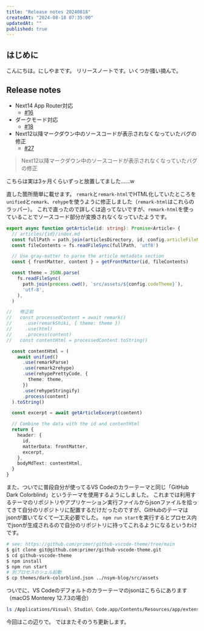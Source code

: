 ```yaml
---
title: "Release notes 20240818"
createdAt: "2024-08-18 07:35:00"
updatedAt: ""
published: true
---
```



## はじめに

こんにちは。にしやまです。
リリースノートです。いくつか掻い摘んで。

## Release notes

- Next14 App Router対応
    - [#16](https://github.com/nsym-m/nsym-blog/pull/16)
- ダークモード対応
    - [#18](https://github.com/nsym-m/nsym-blog/pull/18)
- Next12以降マークダウン中のソースコードが表示されなくなっていたバグの修正
    - [#27](https://github.com/nsym-m/nsym-blog/pull/27)


> Next12以降マークダウン中のソースコードが表示されなくなっていたバグの修正

こちらは実は3ヶ月くらいずっと放置してました......w


直した箇所簡単に載せます。
`remark`と`remark-html`でHTML化していたところを`unified`と`remark`、`rehype`を使うように修正しました（`remark-html`はこれらのラッパー）。
これで直ったので詳しくは追ってないですが、`remark-html`を使っていることでソースコード部分が変換されなくなっていたようです。

```typescript
export async function getArticle(id: string): Promise<Article> {
  // articles/{id}/index.md
  const fullPath = path.join(articlesDirectory, id, config.articleFileName)
  const fileContents = fs.readFileSync(fullPath, 'utf8')

  // Use gray-matter to parse the article metadata section
  const { frontMatter, content } = getFrontMatter(id, fileContents)

  const theme = JSON.parse(
    fs.readFileSync(
      path.join(process.cwd(), `src/assets/${config.codeTheme}`),
      'utf-8',
    ),
  )

//   修正前
//   const processedContent = await remark()
//     .use(remarkShiki, { theme: theme })
//     .use(html)
//     .process(content)
//   const contentHtml = processedContent.toString()

  const contentHtml = (
    await unified()
      .use(remarkParse)
      .use(remark2rehype)
      .use(rehypePrettyCode, {
        theme: theme,
      })
      .use(rehypeStringify)
      .process(content)
  ).toString()

  const excerpt = await getArticleExcerpt(content)

  // Combine the data with the id and contentHtml
  return {
    header: {
      id,
      matterData: frontMatter,
      excerpt,
    },
    bodyMdText: contentHtml,
  }
}
```

また、ついでに普段自分が使ってるVS Codeのカラーテーマと同じ「GitHub Dark Colorblind」というテーマを使用するようにしました。
これまでは利用するテーマのリポジトリやアプリケーション実行ファイルからjsonファイルを拾ってきて自分のリポジトリに配置するだけだったのですが、GitHubのテーマはjsonが置いてなくて一工夫必要でした。
`npm run start`を実行するとプロセス内でjsonが生成されるので自分のリポジトリに持ってこれるようになるというわけです。
```zsh
# see: https://github.com/primer/github-vscode-theme/tree/main
$ git clone git@github.com:primer/github-vscode-theme.git
$ cd github-vscode-theme
$ npm install
$ npm run start
# 別プロセスのシェル起動
$ cp themes/dark-colorblind.json ../nsym-blog/src/assets
```

ついでに、VS Codeのデフォルトのカラーテーマのjsonはこちらにあります（macOS Monterey 12.7.3の場合）
```zsh
ls /Applications/Visual\ Studio\ Code.app/Contents/Resources/app/extensions/theme-defaults/themes/dark_vs.json 
```

今回はこの辺りで。
ではまたそのうち更新します。
